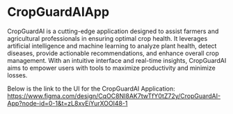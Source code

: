 # CropGuardAIApp
CropGuardAI is a cutting-edge application designed to assist farmers and agricultural professionals in ensuring optimal crop health. It leverages artificial intelligence and machine learning to analyze plant health, detect diseases, provide actionable recommendations, and enhance overall crop management. With an intuitive interface and real-time insights, CropGuardAI aims to empower users with tools to maximize productivity and minimize losses.

Below is the link to the UI for the CropGuardAI Application:
https://www.figma.com/design/CqOC8NI8AK7twTfY0tZ72y/CropGuardAI-App?node-id=0-1&t=zL8xvEiYurXOOl48-1

